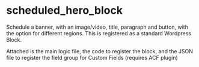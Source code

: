# scheduled_hero_block
Schedule a banner, with an image/video, title, paragraph and button, with the option for different regions. This is registered as a standard Wordpress Block.

Attached is the main logic file, the code to register the block, and the JSON file to register the field group for Custom Fields (requires ACF plugin)
